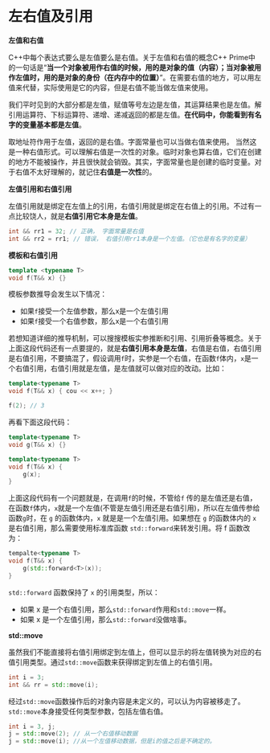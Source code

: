 # 左右值及引用

**左值和右值**

C++中每个表达式要么是左值要么是右值。关于左值和右值的概念C++ Prime中的一句话是“**当一个对象被用作右值的时候，用的是对象的值（内容）；当对象被用作左值时，用的是对象的身份（在内存中的位置）**”。在需要右值的地方，可以用左值来代替，实际使用是它的内容，但是右值不能当做左值来使用。

我们平时见到的大部分都是左值，赋值等号左边是左值，其运算结果也是左值。解引用运算符、下标运算符、递增、递减返回的都是左值。**在代码中，你能看到有名字的变量基本都是左值**。

取地址符作用于左值，返回的是右值。字面常量也可以当做右值来使用。 当然这是一种右值形式。可以理解右值是一次性的对象。临时对象也算右值，它们在创建的地方不能被操作，并且很快就会销毁。其实，字面常量也是创建的临时变量。对于右值不太好理解的，就记住**右值是一次性**的。

**左值引用和右值引用**

左值引用就是绑定在左值上的引用，右值引用就是绑定在右值上的引用。不过有一点比较饶人，就是**右值引用它本身是左值**。

``` c++
int && rr1 = 32; // 正确， 字面常量是右值
int && rr2 = rr1; // 错误， 右值引用rr1本身是一个左值。（它也是有名字的变量）
```

**模板和右值引用**

```c++
template <typename T>
void f(T&& x) {}
```

模板参数推导会发生以下情况：

* 如果`f`接受一个左值参数，那么x是一个左值引用
* 如果`f`接受一个右值参数，那么x是一个右值引用

若想知道详细的推导机制，可以搜搜模板实参推断和引用、引用折叠等概念。关于上面这段代码还有一点要提的，就是**右值引用本身是左值**，右值是右值，右值引用是右值引用，不要搞混了，假设调用`f`时，实参是一个右值，在函数`f`体内，`x`是一个右值引用，右值引用就是左值，是左值就可以做对应的改动。比如：

```c++
template<typename T>
void f(T&& x) { cou << x++; }

f(2); // 3
```

再看下面这段代码：

```c++
template<typename T>
void g(T&& x) {}

template<typename T>
void f(T&& x) {
	g(x);
}
```

上面这段代码有一个问题就是，在调用`f`的时候，不管给`f` 传的是左值还是右值，在函数`f`体内，`x`就是一个左值(不管是左值引用还是右值引用)，所以在左值传参给函数`g`时，在 `g` 的函数体内，`x` 就是是一个左值引用。如果想在 `g` 的函数体内的 `x` 是右值引用，那么需要使用标准库函数 `std::forward`来转发引用。将 f 函数改为：

```c++
tempalte<typename T>
void f(T&& x) {
	g(std::forward<T>(x));
}
```

`std::forward` 函数保持了 `x` 的引用类型，所以：

* 如果 x 是一个右值引用，那么`std::forward`作用和`std::move`一样。
* 如果 x 是一个左值引用，那么`std::forward`没做啥事。

**std::move**

虽然我们不能直接将右值引用绑定到左值上，但可以显示的将左值转换为对应的右值引用类型。通过`std::move`函数来获得绑定到左值上的右值引用。

```c++
int i = 3;
int && rr = std::move(i);
```

经过`std::move`函数操作后的对象内容是未定义的，可以认为内容被移走了。`std::move`本身接受任何类型参数，包括左值右值。

```c++
int i = 3, j;
j = std::move(2); // 从一个右值移动数据
j = std::move(i); //从一个左值移动数据，但是i的值之后是不确定的。
```
